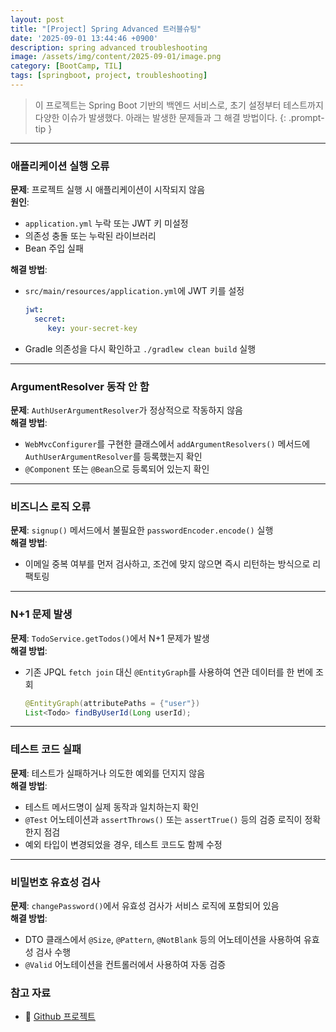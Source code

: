 ```yaml
---
layout: post
title: "[Project] Spring Advanced 트러블슈팅"
date: '2025-09-01 13:44:46 +0900'
description: spring advanced troubleshooting
image: /assets/img/content/2025-09-01/image.png
category: [BootCamp, TIL]
tags: [springboot, project, troubleshooting]
---
```


> 이 프로젝트는 Spring Boot 기반의 백엔드 서비스로, 초기 설정부터 테스트까지 다양한 이슈가 발생했다. 아래는 발생한 문제들과 그 해결 방법이다.
{: .prompt-tip }
---

### 애플리케이션 실행 오류

**문제**: 프로젝트 실행 시 애플리케이션이 시작되지 않음  
**원인**:  
- `application.yml` 누락 또는 JWT 키 미설정  
- 의존성 충돌 또는 누락된 라이브러리  
- Bean 주입 실패  

**해결 방법**:  
- `src/main/resources/application.yml`에 JWT 키를 설정
  ```yaml
  jwt:
    secret: 
       key: your-secret-key
  ```
- Gradle 의존성을 다시 확인하고 `./gradlew clean build` 실행

---

### ArgumentResolver 동작 안 함

**문제**: `AuthUserArgumentResolver`가 정상적으로 작동하지 않음  
**해결 방법**:  
- `WebMvcConfigurer`를 구현한 클래스에서 `addArgumentResolvers()` 메서드에 `AuthUserArgumentResolver`를 등록했는지 확인
- `@Component` 또는 `@Bean`으로 등록되어 있는지 확인

---

### 비즈니스 로직 오류

**문제**: `signup()` 메서드에서 불필요한 `passwordEncoder.encode()` 실행  
**해결 방법**:  
- 이메일 중복 여부를 먼저 검사하고, 조건에 맞지 않으면 즉시 리턴하는 방식으로 리팩토링

---

### N+1 문제 발생

**문제**: `TodoService.getTodos()`에서 N+1 문제가 발생  
**해결 방법**:  
- 기존 JPQL `fetch join` 대신 `@EntityGraph`를 사용하여 연관 데이터를 한 번에 조회
  ```java
  @EntityGraph(attributePaths = {"user"})
  List<Todo> findByUserId(Long userId);
  ```

---

### 테스트 코드 실패

**문제**: 테스트가 실패하거나 의도한 예외를 던지지 않음  
**해결 방법**:  
- 테스트 메서드명이 실제 동작과 일치하는지 확인
- `@Test` 어노테이션과 `assertThrows()` 또는 `assertTrue()` 등의 검증 로직이 정확한지 점검
- 예외 타입이 변경되었을 경우, 테스트 코드도 함께 수정

---

### 비밀번호 유효성 검사

**문제**: `changePassword()`에서 유효성 검사가 서비스 로직에 포함되어 있음  
**해결 방법**:  
- DTO 클래스에서 `@Size`, `@Pattern`, `@NotBlank` 등의 어노테이션을 사용하여 유효성 검사 수행
- `@Valid` 어노테이션을 컨트롤러에서 사용하여 자동 검증

### 참고 자료

- 🔗 [Github 프로젝트](https://github.com/4x2vk/spring-advanced)